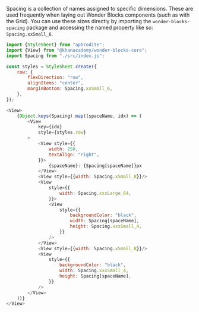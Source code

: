 Spacing is a collection of names assigned to specific dimensions. These are used frequently when laying out Wonder Blocks components (such as with the Grid). You can use these sizes directly by importing the `wonder-blocks-spacing` package and accessing the named property like so: `Spacing.xxSmall_6`.

```js
import {StyleSheet} from "aphrodite";
import {View} from "@khanacademy/wonder-blocks-core";
import Spacing from "./src/index.js";

const styles = StyleSheet.create({
    row: {
        flexDirection: "row",
        alignItems: "center",
        marginBottom: Spacing.xxSmall_6,
    },
});

<View>
    {Object.keys(Spacing).map((spaceName, idx) => (
        <View
            key={idx}
            style={styles.row}
        >
            <View style={{
                width: 250,
                textAlign: "right",
            }}>
                {spaceName}: {Spacing[spaceName]}px
            </View>
            <View style={{width: Spacing.xSmall_8}}/>
            <View
                style={{
                    width: Spacing.xxxLarge_64,
                }}>
                <View
                    style={{
                        backgroundColor: "black",
                        width: Spacing[spaceName],
                        height: Spacing.xxxSmall_4,
                    }}
                />
            </View>
            <View style={{width: Spacing.xSmall_8}}/>
            <View
                style={{
                    backgroundColor: "black",
                    width: Spacing.xxxSmall_4,
                    height: Spacing[spaceName],
                }}
            />
        </View>
    ))}
</View>
```
